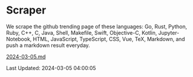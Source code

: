 # Scraper

We scrape the github trending page of these languages: Go, Rust, Python, Ruby, C++, C, Java, Shell, Makefile, Swift, Objective-C, Kotlin, Jupyter-Notebook, HTML, JavaScript, TypeScript, CSS, Vue, TeX, Markdown, and push a markdown result everyday.

[2024-03-05.md](https://github.com/yangwenmai/github-trending-backup/blob/master/2024-03-05.md)

Last Updated: 2024-03-05 04:00:05